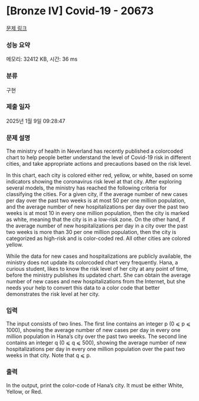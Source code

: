 # [Bronze IV] Covid-19 - 20673 

[문제 링크](https://www.acmicpc.net/problem/20673) 

### 성능 요약

메모리: 32412 KB, 시간: 36 ms

### 분류

구현

### 제출 일자

2025년 1월 9일 09:28:47

### 문제 설명

<p>The ministry of health in Neverland has recently published a colorcoded chart to help people better understand the level of Covid-19 risk in different cities, and take appropriate actions and precautions based on the risk level.</p>

<p>In this chart, each city is colored either red, yellow, or white, based on some indicators showing the coronavirus risk level at that city. After exploring several models, the ministry has reached the following criteria for classifying the cities. For a given city, if the average number of new cases per day over the past two weeks is at most 50 per one million population, and the average number of new hospitalizations per day over the past two weeks is at most 10 in every one million population, then the city is marked as white, meaning that the city is in a low-risk zone. On the other hand, if the average number of new hospitalizations per day in a city over the past two weeks is more than 30 per one million population, then the city is categorized as high-risk and is color-coded red. All other cities are colored yellow.</p>

<p>While the data for new cases and hospitalizations are publicly available, the ministry does not update its colorcoded chart very frequently. Hana, a curious student, likes to know the risk level of her city at any point of time, before the ministry publishes its updated chart. She can obtain the average number of new cases and new hospitalizations from the Internet, but she needs your help to convert this data to a color code that better demonstrates the risk level at her city.</p>

### 입력 

 <p>The input consists of two lines. The first line contains an integer p (0 ⩽ p ⩽ 1000), showing the average number of new cases per day in every one million population in Hana’s city over the past two weeks. The second line contains an integer q (0 ⩽ q ⩽ 500), showing the average number of new hospitalizations per day in every one million population over the past two weeks in that city. Note that q ⩽ p.</p>

### 출력 

 <p>In the output, print the color-code of Hana’s city. It must be either White, Yellow, or Red.</p>


